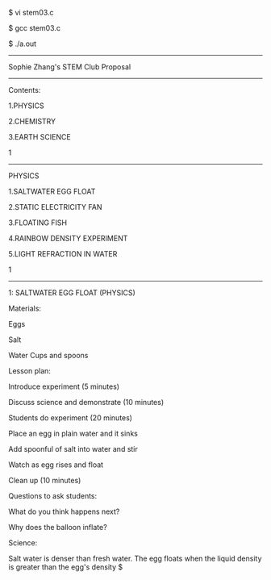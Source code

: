 $ vi stem03.c

$ gcc stem03.c

$ ./a.out


**********

Sophie Zhang's STEM Club Proposal


**********

Contents:

 1.PHYSICS
 
 2.CHEMISTRY
 
 3.EARTH SCIENCE
 
1


**********

PHYSICS

 1.SALTWATER EGG FLOAT
 
 2.STATIC ELECTRICITY FAN
 
 3.FLOATING FISH
 
 4.RAINBOW DENSITY EXPERIMENT
 
 5.LIGHT REFRACTION IN WATER

1


**********

1: SALTWATER EGG FLOAT (PHYSICS)

Materials:

 Eggs
 
 Salt
 
 Water Cups and spoons


Lesson plan:

 Introduce experiment (5 minutes)
 
 Discuss science and demonstrate (10 minutes)
 
 Students do experiment (20 minutes)
 
 Place an egg in plain water and it sinks
 
 Add spoonful of salt into water and stir
 
 Watch as egg rises and float
 
 Clean up (10 minutes)


Questions to ask students:

 What do you think happens next?
 
 Why does the balloon inflate?



Science:

 Salt water is denser than fresh water.
 The egg floats when the liquid density is greater than the egg's density
$
